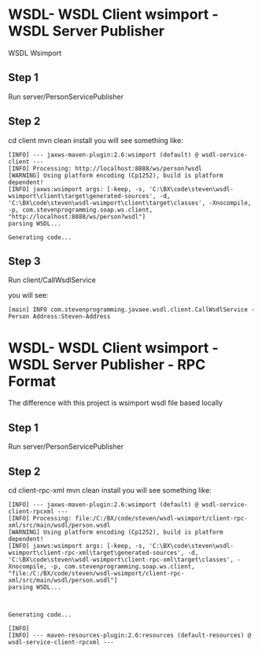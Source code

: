 # WSDL- WSDL Client wsimport - WSDL Server Publisher 
WSDL Wsimport

## Step 1
Run server/PersonServicePublisher

## Step 2
cd client
mvn clean install
you will see something like:
```
[INFO] --- jaxws-maven-plugin:2.6:wsimport (default) @ wsdl-service-client ---
[INFO] Processing: http://localhost:8888/ws/person?wsdl
[WARNING] Using platform encoding (Cp1252), build is platform dependent!
[INFO] jaxws:wsimport args: [-keep, -s, 'C:\BX\code\steven\wsdl-wsimport\client\target\generated-sources', -d, 'C:\BX\code\steven\wsdl-wsimport\client\target\classes', -Xnocompile, -p, com.stevenprogramming.soap.ws.client, "http://localhost:8888/ws/person?wsdl"]
parsing WSDL...

Generating code...
```

## Step 3
Run client/CallWsdlService

you will see:
```
[main] INFO com.stevenprogramming.javaee.wsdl.client.CallWsdlService - Person Address:Steven-Address
```

# WSDL- WSDL Client wsimport - WSDL Server Publisher - RPC Format
The difference with this project is wsimport wsdl file based locally
## Step 1
Run server/PersonServicePublisher

## Step 2
cd client-rpc-xml
mvn clean install
you will see something like:
```
[INFO] --- jaxws-maven-plugin:2.6:wsimport (default) @ wsdl-service-client-rpcxml ---
[INFO] Processing: file:/C:/BX/code/steven/wsdl-wsimport/client-rpc-xml/src/main/wsdl/person.wsdl
[WARNING] Using platform encoding (Cp1252), build is platform dependent!
[INFO] jaxws:wsimport args: [-keep, -s, 'C:\BX\code\steven\wsdl-wsimport\client-rpc-xml\target\generated-sources', -d, 'C:\BX\code\steven\wsdl-wsimport\client-rpc-xml\target\classes', -Xnocompile, -p, com.stevenprogramming.soap.ws.client, "file:/C:/BX/code/steven/wsdl-wsimport/client-rpc-xml/src/main/wsdl/person.wsdl"]
parsing WSDL...



Generating code...

[INFO]
[INFO] --- maven-resources-plugin:2.6:resources (default-resources) @ wsdl-service-client-rpcxml ---

```